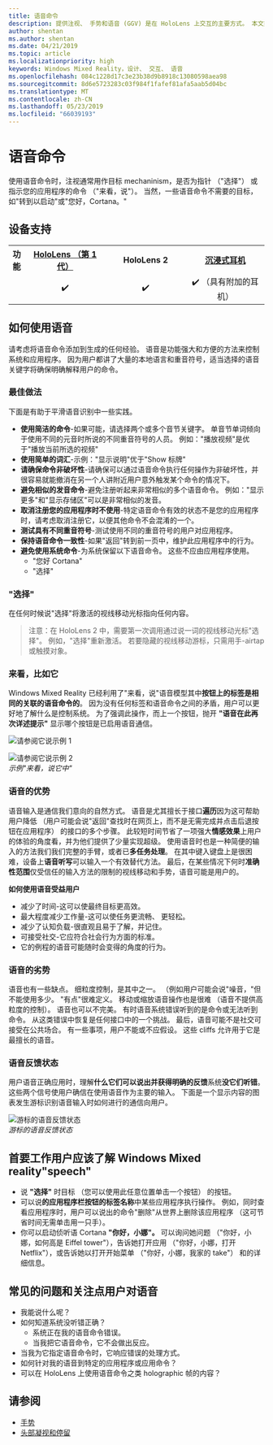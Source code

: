 ```yaml
---
title: 语音命令
description: 提供注视、 手势和语音 (GGV) 是在 HoloLens 上交互的主要方式。 本文提供有关语音设计缜密的指南。
author: shentan
ms.author: shentan
ms.date: 04/21/2019
ms.topic: article
ms.localizationpriority: high
keywords: Windows Mixed Reality，设计、 交互、 语音
ms.openlocfilehash: 084c1228d17c3e23b38d9b8918c13080598aea98
ms.sourcegitcommit: 8d6e5723283c03f984f1fafef81afa5aab5d04bc
ms.translationtype: MT
ms.contentlocale: zh-CN
ms.lasthandoff: 05/23/2019
ms.locfileid: "66039193"
---
```

# <a name="voice-commanding"></a>语音命令

使用语音命令时，注视通常用作目标 mechaninism，是否为指针 （"选择"） 或指示您的应用程序的命令 （"来看，说"）。 当然，一些语音命令不需要的目标，如"转到以启动"或"您好，Cortana。"


## <a name="device-support"></a>设备支持

<table>
<tr>
<th>功能</th><th style="width:150px"> <a href="hololens-hardware-details.md">HoloLens （第 1 代）</a></th><th style="width:150px">HoloLens 2</th><th style="width:150px"> <a href="immersive-headset-hardware-details.md">沉浸式耳机</a></th>
</tr><tr>
<td></td><td style="text-align: center;"> ✔️</td><td style="text-align: center;"> ✔️</td><td style="text-align: center;"> ✔️ （具有附加的耳机）</td>
</tr>
</table>



## <a name="how-to-use-voice"></a>如何使用语音

请考虑将语音命令添加到生成的任何经验。 语音是功能强大和方便的方法来控制系统和应用程序。 因为用户都讲了大量的本地语言和重音符号，适当选择的语音关键字将确保明确解释用户的命令。

### <a name="best-practices"></a>最佳做法

下面是有助于平滑语音识别中一些实践。
* **使用简洁的命令**-如果可能，请选择两个或多个音节关键字。 单音节单词倾向于使用不同的元音时所说的不同重音符号的人员。 例如："播放视频"是优于"播放当前所选的视频"
* **使用简单的词汇**-示例："显示说明"优于"Show 标牌"
* **请确保命令非破坏性**-请确保可以通过语音命令执行任何操作为非破坏性，并很容易就能撤消在另一个人讲附近用户意外触发某个命令的情况下。
* **避免相似的发音命令**-避免注册听起来非常相似的多个语音命令。 例如："显示更多"和"显示存储区"可以是非常相似的发音。
* **取消注册您的应用程序时不使用**-特定语音命令有效的状态不是您的应用程序时，请考虑取消注册它，以便其他命令不会混淆的一个。
* **测试具有不同重音符号**-测试使用不同的重音符号的用户对应用程序。
* **保持语音命令一致性**-如果"返回"转到前一页中，维护此应用程序中的行为。
* **避免使用系统命令**-为系统保留以下语音命令。 这些不应由应用程序使用。
   * "您好 Cortana"
   * "选择"

### <a name="select"></a>"选择"

在任何时候说"选择"将激活的视线移动光标指向任何内容。 

>注意：在 HoloLens 2 中，需要第一次调用通过说一词的视线移动光标"选择"。 例如，"选择"重新激活。 若要隐藏的视线移动游标，只需用手-airtap 或触摸对象。 

### <a name="see-it-say-it"></a>来看，比如它

Windows Mixed Reality 已经利用了"来看，说"语音模型其中**按钮上的标签是相同的关联的语音命令的**。 因为没有任何标签和语音命令之间的矛盾，用户可以更好地了解什么是控制系统。 为了强调此操作，而上一个按钮，抛开 **"语音在此再次详述提示"** 显示哪个按钮是已启用语音通信。


![请参阅它说示例 1](images/voice-seeitsayit1-640px.jpg)

![请参阅它说示例 2](images/voice-seeitsayit2-640px.jpg)<br>
*示例"来看，说它中"*

### <a name="voices-strengths"></a>语音的优势

语音输入是通信我们意向的自然方式。 语音是尤其擅长于接口**遍历**因为这可帮助用户降低 （用户可能会说"返回"查找时在网页上，而不是无需完成并点击后退按钮在应用程序） 的接口的多个步骤。 此较短时间节省了一项强大**情感效果**上用户的体验的角度看，并为他们提供了少量实现超级。 使用语音时也是一种简便的输入的方法我们我们完整的手臂，或者已**多任务处理**。 在其中键入键盘上是很困难，设备上**语音听写**可以输入一个有效替代方法。 最后，在某些情况下何时**准确性范围**仅受信任的输入方法的限制的视线移动和手势，语音可能是用户的。

**如何使用语音受益用户**
* 减少了时间-这可以使最终目标更高效。
* 最大程度减少工作量-这可以使任务更流畅、 更轻松。
* 减少了认知负载-很直观且易于了解，并记住。
* 可接受社交-它应符合社会行为方面的标准。
* 它的例程的语音可能随时会变得的角度的行为。

### <a name="voices-weaknesses"></a>语音的劣势

语音也有一些缺点。 细粒度控制，是其中之一。 （例如用户可能会说"噪音，"但不能使用多少。 "有点"很难定义。 移动或缩放语音操作也是很难 （语音不提供高粒度的控制）。 语音也可以不完美。 有时语音系统错误听到的是命令或无法听到命令。 从这类错误中恢复是任何接口中的一个挑战。 最后，语音可能不是社交可接受在公共场合。 有一些事项，用户不能或不应假设。 这些 cliffs 允许用于它是最擅长的语音。

### <a name="voice-feedback-states"></a>语音反馈状态

用户语音正确应用时，理解**什么它们可以说出并获得明确的反馈**系统**没它们听错**。 这些两个信号使用户确信在使用语音作为主要的输入。 下面是一个显示内容的图表发生游标识别语音输入时如何进行的通信向用户。

![游标的语音反馈状态](images/voicefeedbackstates.png)<br>
*游标的语音反馈状态*

## <a name="top-things-users-should-know-about-speech-on-windows-mixed-reality"></a>首要工作用户应该了解 Windows Mixed reality"speech"
* 说 **"选择"** 时目标 （您可以使用此任意位置单击一个按钮） 的按钮。
* 可以说**的应用程序栏按钮的标签名称**中某些应用程序执行操作。 例如，同时查看应用程序时，用户可以说出的命令"删除"从世界上删除该应用程序 （这可节省时间无需单击用一只手）。
* 你可以启动侦听语 Cortana **"你好，小娜"。** 可以询问她问题 （"你好，小娜，如何高是 Eiffel tower"），告诉她打开应用 （"你好，小娜，打开 Netflix"），或告诉她以打开开始菜单 （"你好，小娜，我家的 take"） 和的详细信息。

## <a name="common-questions-and-concerns-users-have-about-voice"></a>常见的问题和关注点用户对语音
* 我能说什么呢？
* 如何知道系统没听错正确？
   * 系统正在我的语音命令错误。
   * 当我把它语音命令，它不会做出反应。
* 当我为它指定语音命令时，它响应错误的处理方式。
* 如何针对我的语音到特定的应用程序或应用命令？
* 可以在 HoloLens 上使用语音命令之类 holographic 帧的内容？

## <a name="see-also"></a>请参阅
* [手势](gestures.md)
* [头部凝视和停留](gaze-and-dwell.md)
